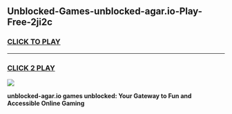 
## Unblocked-Games-unblocked-agar.io-Play-Free-2ji2c
<h3>
<a href="https://premium76.site?title=unblocked-agar.io&ref=21A">CLICK TO PLAY</a></h3>
<hr>

<h3>
<a href="https://premium76.site?title=unblocked-agar.io&ref=21A">CLICK 2 PLAY</a>
  
</h3>

<a href="https://premium76.site?title=unblocked-agar.io&ref=21A"><img src="https://clearcache.store/games.png"></a>


**unblocked-agar.io games unblocked: Your Gateway to Fun and Accessible Online Gaming**

